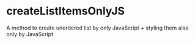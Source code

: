 # createListItemsOnlyJS
A method to create unordered list by only JavaScript + styling them also only by JavaScript
